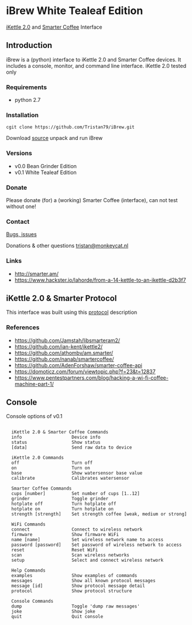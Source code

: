 # iBrew White Tealeaf Edition

[iKettle 2.0](http://smarter.am/ikettle) and [Smarter Coffee](http://smarter.am/coffee) Interface

## Introduction

iBrew is a (python) interface to iKettle 2.0 and Smarter Coffee devices. It includes a console, monitor, and command line interface. iKettle 2.0 tested only

### Requirements 

* python 2.7

### Installation

```
cgit clone https://github.com/Tristan79/iBrew.git
```

Download [source](https://github.com/Tristan79/iBrew/archive/master.zip) unpack and run iBrew

### Versions

 * v0.0 Bean Grinder Edition
 * v0.1 White Tealeaf Edition

### Donate

Please donate (for) a (working) Smarter Coffee (interface), can not test without one!

### Contact

[Bugs, issues](https://github.com/Tristan79/iBrew/issues)

Donations & other questions <tristan@monkeycat.nl>

### Links

  *    http://smarter.am/
  *    https://www.hackster.io/lahorde/from-a-14-kettle-to-an-ikettle-d2b3f7

## iKettle 2.0 & Smarter Protocol

This interface was built using this [protocol](https://github.com/Tristan79/iBrew/blob/master/protocol.txt) description

### References

  *    https://github.com/Jamstah/libsmarteram2/
  *    https://github.com/ian-kent/ikettle2/
  *    https://github.com/athombv/am.smarter/
  *    https://github.com/nanab/smartercoffee/
  *    https://github.com/AdenForshaw/smarter-coffee-api
  *    https://domoticz.com/forum/viewtopic.php?f=23&t=12837
  *    https://www.pentestpartners.com/blog/hacking-a-wi-fi-coffee-machine-part-1/

## Console

Console options of v0.1
```

  iKettle 2.0 & Smarter Coffee Commands
  info                   Device info
  status                 Show status
  [data]                 Send raw data to device

  iKettle 2.0 Commands
  off                    Turn off
  on                     Turn on
  base                   Show watersensor base value
  calibrate              Calibrates watersensor

  Smarter Coffee Commands
  cups [number]          Set number of cups [1..12]
  grinder                Toggle grinder
  hotplate off           Turn hotplate off
  hotplate on            Turn hotplate on
  strength [strength]    Set strength coffee [weak, medium or strong]

  WiFi Commands
  connect                Connect to wireless network
  firmware               Show firmware WiFi
  name [name]            Set wireless network name to access
  password [password]    Set password of wireless network to access
  reset                  Reset WiFi
  scan                   Scan wireless networks
  setup                  Select and connect wireless network

  Help Commands
  examples               Show examples of commands
  messages               Show all known protocol messages
  message [id]           Show protocol message detail
  protocol               Show protocol structure

  Console Commands
  dump                   Toggle 'dump raw messages'
  joke                   Show joke
  quit                   Quit console
```
